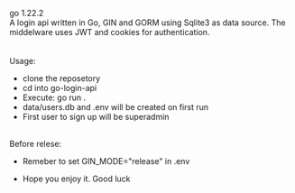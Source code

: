 go 1.22.2
<br>
A login api written in Go, GIN and GORM using Sqlite3 as data source. The middelware uses JWT and cookies for authentication.
<br>
<br><br>
Usage:<br>
- clone the reposetory<br>
- cd into go-login-api<br>
- Execute: go run .<br>
- data/users.db and .env will be created on first run<br>
- First user to sign up will be superadmin<br><br>

Before relese:<br>
- Remeber to set GIN_MODE="release" in .env<br>

- Hope you enjoy it. Good luck<br>